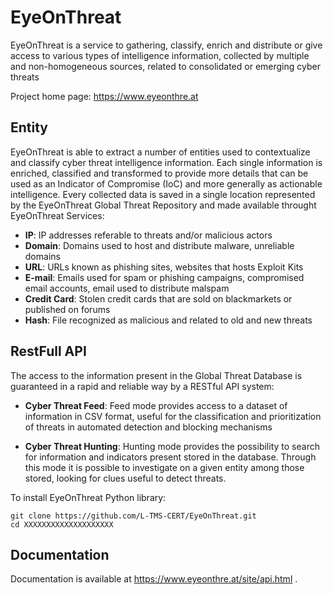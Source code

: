 # EyeOnThreat
EyeOnThreat is a service to gathering, classify, enrich and distribute or give access to various types of intelligence information, collected by multiple and non-homogeneous sources, related to consolidated or emerging cyber threats

Project home page: https://www.eyeonthre.at

Entity
------------

EyeOnThreat is able to extract a number of entities used to contextualize and classify cyber threat intelligence information. Each single information is enriched, classified and transformed to provide more details that can be used as an Indicator of Compromise (IoC) and more generally as actionable intelligence. Every collected data is saved in a single location represented by the EyeOnThreat Global Threat Repository and made available throught EyeOnThreat Services: 

* **IP**: IP addresses referable to threats and/or malicious actors
* **Domain**: Domains used to host and distribute malware, unreliable domains
* **URL**: URLs known as phishing sites, websites that hosts Exploit Kits
* **E-mail**: Emails used for spam or phishing campaigns, compromised email accounts, email used to distribute malspam
* **Credit Card**: Stolen credit cards that are sold on blackmarkets or published on forums
* **Hash**: File recognized as malicious and related to old and new threats

RestFull API
------------
The access to the information present in the Global Threat Database is guaranteed in a rapid and reliable way by a RESTful API system:

* **Cyber Threat Feed**: 
Feed mode provides access to a dataset of information in CSV format, useful for the classification and prioritization of threats in automated detection and blocking mechanisms

* **Cyber Threat Hunting**: 
Hunting mode provides the possibility to search for information and indicators present stored in the database. Through this mode it is possible to investigate on a given entity among those stored, looking for clues useful to detect threats.


To install EyeOnThreat Python library:

    git clone https://github.com/L-TMS-CERT/EyeOnThreat.git
    cd XXXXXXXXXXXXXXXXXXXX


Documentation
-------------

Documentation is available at https://www.eyeonthre.at/site/api.html .
